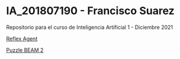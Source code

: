 # IA_201807190 - Francisco Suarez

Repositorio para el curso de Inteligencia Artificial 1 - Diciembre 2021

[Reflex Agent](https://yosoyfr.github.io/IA_201807190/reflex_agent/index.html)

[Puzzle BEAM 2](https://yosoyfr.github.io/IA_201807190/puzzle_beam2/index.html)
